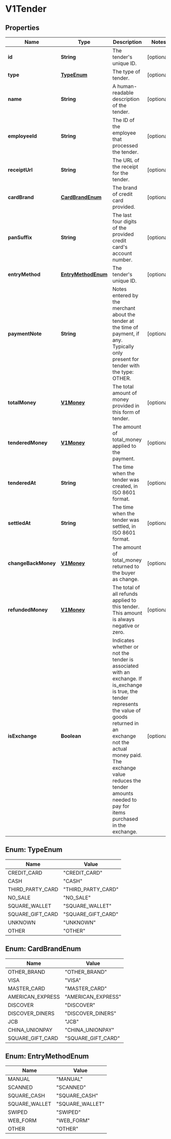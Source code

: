 
# V1Tender

## Properties
Name | Type | Description | Notes
------------ | ------------- | ------------- | -------------
**id** | **String** | The tender&#39;s unique ID. |  [optional]
**type** | [**TypeEnum**](#TypeEnum) | The type of tender. |  [optional]
**name** | **String** | A human-readable description of the tender. |  [optional]
**employeeId** | **String** | The ID of the employee that processed the tender. |  [optional]
**receiptUrl** | **String** | The URL of the receipt for the tender. |  [optional]
**cardBrand** | [**CardBrandEnum**](#CardBrandEnum) | The brand of credit card provided. |  [optional]
**panSuffix** | **String** | The last four digits of the provided credit card&#39;s account number. |  [optional]
**entryMethod** | [**EntryMethodEnum**](#EntryMethodEnum) | The tender&#39;s unique ID. |  [optional]
**paymentNote** | **String** | Notes entered by the merchant about the tender at the time of payment, if any. Typically only present for tender with the type: OTHER. |  [optional]
**totalMoney** | [**V1Money**](V1Money.md) | The total amount of money provided in this form of tender. |  [optional]
**tenderedMoney** | [**V1Money**](V1Money.md) | The amount of total_money applied to the payment. |  [optional]
**tenderedAt** | **String** | The time when the tender was created, in ISO 8601 format. |  [optional]
**settledAt** | **String** | The time when the tender was settled, in ISO 8601 format. |  [optional]
**changeBackMoney** | [**V1Money**](V1Money.md) | The amount of total_money returned to the buyer as change. |  [optional]
**refundedMoney** | [**V1Money**](V1Money.md) | The total of all refunds applied to this tender. This amount is always negative or zero. |  [optional]
**isExchange** | **Boolean** | Indicates whether or not the tender is associated with an exchange. If is_exchange is true, the tender represents the value of goods returned in an exchange not the actual money paid. The exchange value reduces the tender amounts needed to pay for items purchased in the exchange. |  [optional]


<a name="TypeEnum"></a>
## Enum: TypeEnum
Name | Value
---- | -----
CREDIT_CARD | &quot;CREDIT_CARD&quot;
CASH | &quot;CASH&quot;
THIRD_PARTY_CARD | &quot;THIRD_PARTY_CARD&quot;
NO_SALE | &quot;NO_SALE&quot;
SQUARE_WALLET | &quot;SQUARE_WALLET&quot;
SQUARE_GIFT_CARD | &quot;SQUARE_GIFT_CARD&quot;
UNKNOWN | &quot;UNKNOWN&quot;
OTHER | &quot;OTHER&quot;


<a name="CardBrandEnum"></a>
## Enum: CardBrandEnum
Name | Value
---- | -----
OTHER_BRAND | &quot;OTHER_BRAND&quot;
VISA | &quot;VISA&quot;
MASTER_CARD | &quot;MASTER_CARD&quot;
AMERICAN_EXPRESS | &quot;AMERICAN_EXPRESS&quot;
DISCOVER | &quot;DISCOVER&quot;
DISCOVER_DINERS | &quot;DISCOVER_DINERS&quot;
JCB | &quot;JCB&quot;
CHINA_UNIONPAY | &quot;CHINA_UNIONPAY&quot;
SQUARE_GIFT_CARD | &quot;SQUARE_GIFT_CARD&quot;


<a name="EntryMethodEnum"></a>
## Enum: EntryMethodEnum
Name | Value
---- | -----
MANUAL | &quot;MANUAL&quot;
SCANNED | &quot;SCANNED&quot;
SQUARE_CASH | &quot;SQUARE_CASH&quot;
SQUARE_WALLET | &quot;SQUARE_WALLET&quot;
SWIPED | &quot;SWIPED&quot;
WEB_FORM | &quot;WEB_FORM&quot;
OTHER | &quot;OTHER&quot;



